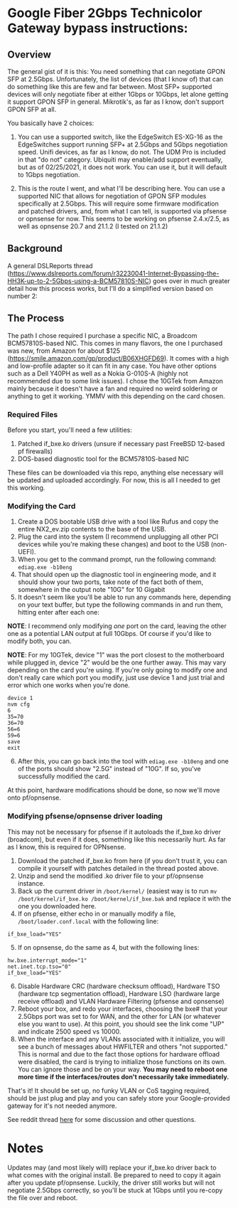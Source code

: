 # Google Fiber 2Gbps Technicolor Gateway bypass instructions:

## Overview

The general gist of it is this: You need something that can negotiate GPON SFP at 2.5Gbps. Unfortunately, the list of devices (that I know of) that can do something like this are few and far between. Most SFP+ supported devices will only negotiate fiber at either 1Gbps or 10Gbps, let alone getting it support GPON SFP in general. Mikrotik's, as far as I know, don't support GPON SFP at all. 

You basically have 2 choices:

1) You can use a supported switch, like the EdgeSwitch ES-XG-16 as the EdgeSwitches support running SFP+ at 2.5Gbps and 5Gbps negotiation speed. Unifi devices, as far as I know, do not. The UDM Pro is included in that "do not" category. Ubiquiti may enable/add support eventually, but as of 02/25/2021, it does not work. You can use it, but it will default to 1Gbps negotiation.

2) This is the route I went, and what I'll be describing here. You can use a supported NIC that allows for negotiation of GPON SFP modules specifically at 2.5Gbps. This will require some firmware modification and patched drivers, and, from what I can tell, is supported via pfsense or opnsense for now. This seems to be working on pfsense 2.4.x/2.5, as well as opnsense 20.7 and 21.1.2 (I tested on 21.1.2)

## Background

A general DSLReports thread (https://www.dslreports.com/forum/r32230041-Internet-Bypassing-the-HH3K-up-to-2-5Gbps-using-a-BCM57810S-NIC) goes over in much greater detail how this process works, but I'll do a simplified version based on number 2:

## The Process

The path I chose required I purchase a specific NIC, a Broadcom BCM57810S-based NIC. This comes in many flavors, the one I purchased was new, from Amazon for about $125 (https://smile.amazon.com/gp/product/B06XHGFD69). It comes with a high and low-profile adapter so it can fit in any case. You have other options such as a Dell Y40PH as well as a Nokia G-010S-A (highly not recommended due to some link issues). I chose the 10GTek from Amazon mainly because it doesn't have a fan and required no weird soldering or anything to get it working. YMMV with this depending on the card chosen.

### Required Files

Before you start, you'll need a few utilities:

1) Patched if_bxe.ko drivers (unsure if necessary past FreeBSD 12-based pf firewalls)
2) DOS-based diagnostic tool for the BCM57810S-based NIC

These files can be downloaded via this repo, anything else necessary will be updated and uploaded accordingly. For now, this is all I needed to get this working.

### Modifying the Card

1) Create a DOS bootable USB drive with a tool like Rufus and copy the entire NX2_ev.zip contents to the base of the USB.
2) Plug the card into the system (I recommend unplugging all other PCI devices while you're making these changes) and boot to the USB (non-UEFI).
3) When you get to the command prompt, run the following command: `ediag.exe -b10eng`
4) That should open up the diagnostic tool in engineering mode, and it should show your two ports, take note of the fact both of them, somewhere in the output note "10G" for 10 Gigabit
5) It doesn't seem like you'll be able to run any commands here, depending on your text buffer, but type the following commands in and run them, hitting enter after each one:

**NOTE**: I recommend only modifying *one* port on the card, leaving the other one as a potential LAN output at full 10Gbps. Of course if you'd like to modify both, you can.

**NOTE**: For my 10GTek, device "1" was the port closest to the motherboard while plugged in, device "2" would be the one further away. This may vary depending on the card you're using. If you're only going to modify one and don't really care which port you modify, just use device 1 and just trial and error which one works when you're done.

```
device 1
nvm cfg
6
35=70
36=70
56=6
59=6
save
exit
```

6) After this, you can go back into the tool with `ediag.exe -b10eng` and one of the ports should show "2.5G" instead of "10G". If so, you've successfully modified the card.

At this point, hardware modifications should be done, so now we'll move onto pf/opnsense.

### Modifying pfsense/opnsense driver loading

This may not be necessary for pfsense if it autoloads the if_bxe.ko driver (broadcom), but even if it does, something like this necessarily hurt. As far as I know, this is required for OPNsense.

1) Download the patched if_bxe.ko from here (if you don't trust it, you can compile it yourself with patches detailed in the thread posted above.
2) Unzip and send the modified .ko driver file to your pf/opnsense instance.
3) Back up the current driver in `/boot/kernel/` (easiest way is to run `mv /boot/kernel/if_bxe.ko /boot/kernel/if_bxe.bak` and replace it with the one you downloaded here.
4) If on pfsense, either echo in or manually modify a file, `/boot/loader.conf.local` with the following line:

```
if_bxe_load="YES"
```

5) If on opnsense, do the same as 4, but with the following lines:

```
hw.bxe.interrupt_mode="1"
net.inet.tcp.tso="0"
if_bxe_load="YES"
```

6) Disable Hardware CRC (hardware checksum offload), Hardware TSO (hardware tcp segmentation offload), Hardware LSO (hardware large receive offload) and VLAN Hardware Filtering (pfsense and opnsense)
7) Reboot your box, and redo your interfaces, choosing the bxe# that your 2.5Gbps port was set to for WAN, and the other for LAN (or whatever else you want to use). At this point, you should see the link come "UP" and indicate 2500 speed vs 10000.
8) When the interface and any VLANs associated with it initialize, you will see a bunch of messages about HWFILTER and others "not supported." This is normal and due to the fact those options for hardware offload were disabled, the card is trying to initialize those functions on its own. You can ignore those and be on your way. **You may need to reboot one more time if the interfaces/routes don't necessarily take immediately.**

That's it! It should be set up, no funky VLAN or CoS tagging required, should be just plug and play and you can safely store your Google-provided gateway for it's not needed anymore.

See reddit thread [here](https://old.reddit.com/r/googlefiber/comments/lscvj5/2gbps_gateway_bypass_confirmed_full_speed_working/) for some discussion and other questions.

# Notes

Updates may (and most likely will) replace your if_bxe.ko driver back to what comes with the original install. Be prepared to need to copy it again after you update pf/opnsense. Luckily, the driver still works but will not negotiate 2.5Gbps correctly, so you'll be stuck at 1Gbps until you re-copy the file over and reboot.
